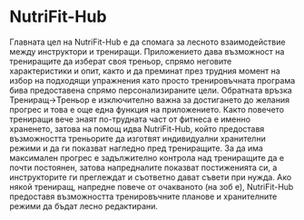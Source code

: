 # NutriFit-Hub

Главната цел на NutriFit-Hub е да спомага за лесното взаимодействие между инструктори и трениращи. Приложението дава възможност на трениращите да изберат своя треньор, спрямо неговите характеристики и опит, както и да преминат през трудния момент на избор на подходящи упражнения като просто тренировъчната програма бива предоставена спрямо персонализираните цели. Обратната връзка Трениращ->Треньор е изключително важна за достигането до желания прогрес и това е още една функция на приложението. 
Както повечето трениращи вече знаят по-трудната част от фитнеса е именно храненето, затова на помощ идва NutriFit-Hub, който предоставя възможността треньорите да изготвят индивидуални хранителни режими и да ги показват нагледно пред трениращите.
За да има максимален прогрес е задължително контрола над трениращите да е почти постоянен, затова напредналите показват постиженията си, а инструкторите ги преглеждат и съответно дават съвети при нужда. Ако някой трениращ, напредне повече от очакваното (на зоб е), NutriFit-Hub предоставя възможността тренировъчните планове и хранителните режими да бъдат лесно редактирани.
